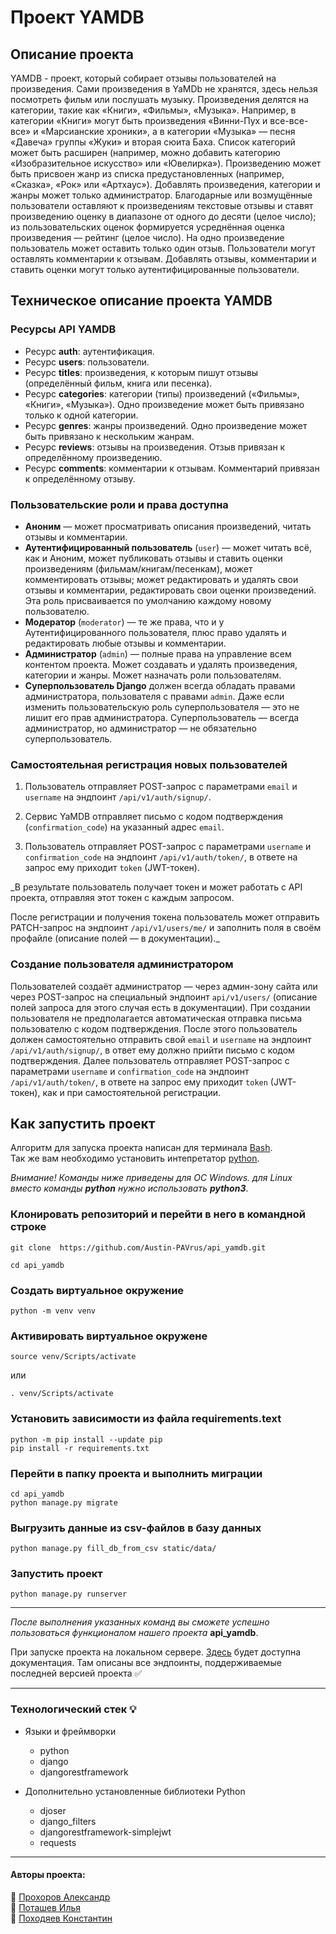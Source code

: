 # Проект YAMDB
## Описание проекта
YAMDB - проект, который собирает отзывы пользователей на произведения. Сами произведения в YaMDb не хранятся, здесь нельзя посмотреть фильм или послушать музыку.
Произведения делятся на категории, такие как «Книги», «Фильмы», «Музыка». Например, в категории «Книги» могут быть произведения «Винни-Пух и все-все-все» и «Марсианские хроники», а в категории «Музыка» — песня «Давеча» группы «Жуки» и вторая сюита Баха. Список категорий может быть расширен (например, можно добавить категорию «Изобразительное искусство» или «Ювелирка»). 
Произведению может быть присвоен жанр из списка предустановленных (например, «Сказка», «Рок» или «Артхаус»). 
Добавлять произведения, категории и жанры может только администратор.
Благодарные или возмущённые пользователи оставляют к произведениям текстовые отзывы и ставят произведению оценку в диапазоне от одного до десяти (целое число); из пользовательских оценок формируется усреднённая оценка произведения — рейтинг (целое число). На одно произведение пользователь может оставить только один отзыв.
Пользователи могут оставлять комментарии к отзывам.
Добавлять отзывы, комментарии и ставить оценки могут только аутентифицированные пользователи.
## Техническое описание проекта YAMDB
### Ресурсы API YAMDB
  - Ресурс **auth**: аутентификация.
  - Ресурс **users**: пользователи.
  - Ресурс **titles**: произведения, к которым пишут отзывы (определённый фильм, книга или песенка).
  - Ресурс **categories**: категории (типы) произведений («Фильмы», «Книги», «Музыка»). Одно произведение может быть привязано только к одной категории.
  - Ресурс **genres**: жанры произведений. Одно произведение может быть привязано к нескольким жанрам.
  - Ресурс **reviews**: отзывы на произведения. Отзыв привязан к определённому произведению.
  - Ресурс **comments**: комментарии к отзывам. Комментарий привязан к определённому отзыву.  
### Пользовательские роли и права доступна
  - **Аноним** — может просматривать описания произведений, читать отзывы и комментарии.
  - **Аутентифицированный пользователь** (```user```) — может читать всё, как и Аноним, может публиковать отзывы и ставить оценки произведениям (фильмам/книгам/песенкам), может комментировать отзывы; может редактировать и удалять свои отзывы и комментарии, редактировать свои оценки произведений. Эта роль присваивается по умолчанию каждому новому пользователю.
  - **Модератор** (```moderator```) — те же права, что и у Аутентифицированного пользователя, плюс право удалять и редактировать любые отзывы и комментарии.
  - **Администратор** (```admin```) — полные права на управление всем контентом проекта. Может создавать и удалять произведения, категории и жанры. Может назначать роли пользователям.
  - **Суперпользователь Django** должен всегда обладать правами администратора, пользователя с правами ```admin```. Даже если изменить пользовательскую роль суперпользователя — это не лишит его прав администратора. Суперпользователь — всегда администратор, но администратор — не обязательно суперпользователь.
### Самостоятельная регистрация новых пользователей
  1. Пользователь отправляет POST-запрос с параметрами ```email``` и ```username``` на эндпоинт ```/api/v1/auth/signup/```.  

  2. Сервис YaMDB отправляет письмо с кодом подтверждения (```confirmation_code```) на указанный адрес ```email```.  

  3. Пользователь отправляет POST-запрос с параметрами ```username``` и ```confirmation_code``` на эндпоинт ```/api/v1/auth/token/```, в ответе на запрос ему приходит ```token``` (JWT-токен).
  
  _В результате пользователь получает токен и может работать с API проекта, отправляя этот токен с каждым запросом. 

  После регистрации и получения токена пользователь может отправить PATCH-запрос на эндпоинт ```/api/v1/users/me/``` и заполнить поля в своём профайле (описание полей — в документации)._
### Создание пользователя администратором
Пользователей создаёт администратор — через админ-зону сайта или через POST-запрос на специальный эндпоинт ```api/v1/users/``` (описание полей запроса для этого случая есть в документации). При создании пользователя не предполагается автоматическая отправка письма пользователю с кодом подтверждения. 
После этого пользователь должен самостоятельно отправить свой ```email``` и ```username``` на эндпоинт ```/api/v1/auth/signup/```, в ответ ему должно прийти письмо с кодом подтверждения.
Далее пользователь отправляет POST-запрос с параметрами ```username``` и ```confirmation_code``` на эндпоинт ```/api/v1/auth/token/```, в ответе на запрос ему приходит ```token``` (JWT-токен), как и при самостоятельной регистрации.
## Как запустить проект
Алгоритм для запуска проекта написан для терминала [Bash](https://gitforwindows.org).  
Так же вам необходимо установить интепретатор [python](https://www.python.org/downloads/).

_Внимание! Команды ниже приведены для ОС Windows. для Linux вместо команды **python** нужно использовать **python3**_.

### Клонировать репозиторий и перейти в него в командной строке
```
git clone  https://github.com/Austin-PAVrus/api_yamdb.git
```
```
cd api_yamdb
```
### Создать виртуальное окружение
```
python -m venv venv
```
### Активировать виртуальное окружене
```
source venv/Scripts/activate
```
или
```
. venv/Scripts/activate
```
### Установить зависимости из файла requirements.text
```
python -m pip install --update pip
pip install -r requirements.txt
```
### Перейти в папку проекта и выполнить миграции
```
cd api_yamdb
python manage.py migrate
```
### Выгрузить данные из csv-файлов в базу данных
```
python manage.py fill_db_from_csv static/data/
```
### Запустить проект
```
python manage.py runserver
```
___
_После выполнения указанных команд вы сможете успешно пользоваться функционалом нашего проекта_ **api_yamdb**.  

При запуске проекта на локальном сервере. [Здесь](http://127.0.0.1:8000/redoc/) будет доступна документация. Там описаны все эндпоинты, поддерживаемые последней версией проекта  :white_check_mark:  
 
___
### Технологический стек :bulb:
- Языки и фреймворки  
  - python  
  - django  
  - djangorestframework

- Дополнительно установленные библиотеки Python  
  - djoser  
  - django_filters  
  - djangorestframework-simplejwt
  - requests
___  
#### Авторы проекта:  
:small_orange_diamond: [Прохоров Александр](https://github.com/Austin-PAVrus)  
:small_orange_diamond: [Поташев Илья](https://github.com/PotashevIlya)  
:small_orange_diamond: [Походяев Константин](https://github.com/KonstantinPohodyaev)